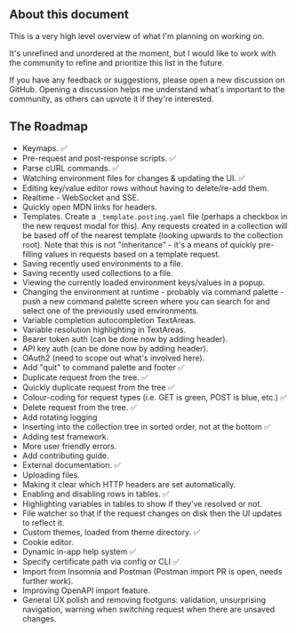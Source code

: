 ## About this document

This is a very high level overview of what I'm planning on working on.

It's unrefined and unordered at the moment, but I would like to work with the community to refine and prioritize this list in the future.

If you have any feedback or suggestions, please open a new discussion on GitHub. Opening a discussion helps me understand what's important to the community, as others can upvote it if they're interested.

## The Roadmap

- Keymaps. ✅
- Pre-request and post-response scripts. ✅
- Parse cURL commands. ✅
- Watching environment files for changes & updating the UI. ✅
- Editing key/value editor rows without having to delete/re-add them.
- Realtime - WebSocket and SSE.
- Quickly open MDN links for headers.
- Templates. Create a `_template.posting.yaml` file (perhaps a checkbox in the new request modal for this). Any requests created in a collection will be based off of the nearest template (looking upwards to the collection root). Note that this is not "inheritance" - it's a means of quickly pre-filling values in requests based on a template request.
- Saving recently used environments to a file.
- Saving recently used collections to a file.
- Viewing the currently loaded environment keys/values in a popup.
- Changing the environment at runtime - probably via command palette - push a new command palette screen where you can search for and select one of the previously used environments.
- Variable completion autocompletion TextAreas.
- Variable resolution highlighting in TextAreas.
- Bearer token auth (can be done now by adding header).
- API key auth (can be done now by adding header).
- OAuth2 (need to scope out what's involved here).
- Add "quit" to command palette and footer ✅
- Duplicate request from the tree. ✅
- Quickly duplicate request from the tree ✅
- Colour-coding for request types (i.e. GET is green, POST is blue, etc.) ✅
- Delete request from the tree. ✅
- Add rotating logging
- Inserting into the collection tree in sorted order, not at the bottom ✅
- Adding test framework.
- More user friendly errors.
- Add contributing guide.  
- External documentation. ✅
- Uploading files.
- Making it clear which HTTP headers are set automatically.  
- Enabling and disabling rows in tables. ✅
- Highlighting variables in tables to show if they've resolved or not.  
- File watcher so that if the request changes on disk then the UI updates to reflect it.
- Custom themes, loaded from theme directory. ✅
- Cookie editor.
- Dynamic in-app help system ✅
- Specify certificate path via config or CLI ✅
- Import from Insomnia and Postman (Postman import PR is open, needs further work).
- Improving OpenAPI import feature.
- General UX polish and removing footguns: validation, unsurprising navigation, warning when switching request when there are unsaved changes.